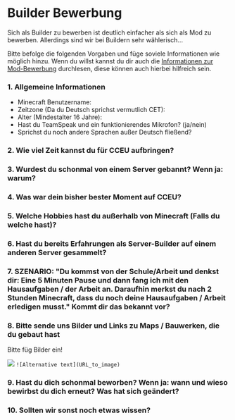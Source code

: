 # Builder Bewerbung

Sich als Builder zu bewerben ist deutlich einfacher als sich als Mod zu bewerben. Allerdings sind wir bei Buildern sehr wählerisch...

Bitte befolge die folgenden Vorgaben und füge soviele Informationen wie möglich hinzu. Wenn du willst kannst du dir auch die [Informationen zur Mod-Bewerbung](https://github.com/CCEU/IssueTracker/blob/master/STAFF_INFO.md) durchlesen, diese können auch hierbei hilfreich sein.

### 1. Allgemeine Informationen
  - Minecraft Benutzername:
  - Zeitzone (Da du Deutsch sprichst vermutlich CET):
  - Alter (Mindestalter 16 Jahre):
  - Hast du TeamSpeak und ein funktionierendes Mikrofon? (ja/nein)
  - Sprichst du noch andere Sprachen außer Deutsch fließend?

### 2. Wie viel Zeit kannst du für CCEU aufbringen?

### 3. Wurdest du schonmal von einem Server gebannt? Wenn ja: warum?

### 4. Was war dein bisher bester Moment auf CCEU?

### 5. Welche Hobbies hast du außerhalb von Minecraft (Falls du welche hast)?

### 6. Hast du bereits Erfahrungen als Server-Builder auf einem anderen Server gesammelt?

### 7. SZENARIO: "Du kommst von der Schule/Arbeit und denkst dir: Eine 5 Minuten Pause und dann fang ich mit den Hausaufgaben / der Arbeit an. Daraufhin merkst du nach 2 Stunden Minecraft, dass du noch deine Hausaufgaben / Arbeit erledigen musst." Kommt dir das bekannt vor? 

### 8. Bitte sende uns Bilder und Links zu Maps / Bauwerken, die du gebaut hast

Bitte füg Bilder ein!

![](http://cceu.eu/img/home_slides/home_slide1.png)
`![Alternative text](URL_to_image)`

### 9. Hast du dich schonmal beworben? Wenn ja: wann und wieso bewirbst du dich erneut? Was hat sich geändert?

### 10. Sollten wir sonst noch etwas wissen?
